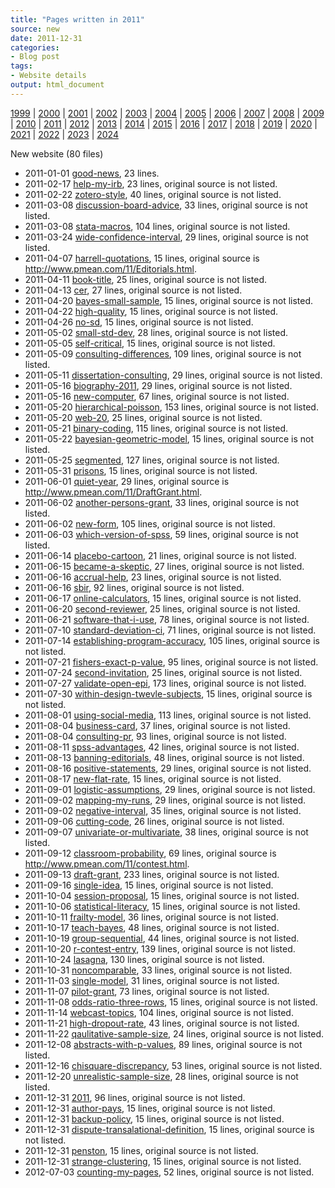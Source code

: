 ```yaml
---
title: "Pages written in 2011"
source: new
date: 2011-12-31
categories:
- Blog post
tags:
- Website details
output: html_document
---
```

 
[1999](http://new.pmean.com/1999/) | [2000](http://new.pmean.com/2000/) | [2001](http://new.pmean.com/2001/) | [2002](http://new.pmean.com/2002/) | [2003](http://new.pmean.com/2003/) | [2004](http://new.pmean.com/2004/) | [2005](http://new.pmean.com/2005/) | [2006](http://new.pmean.com/2006/) | [2007](http://new.pmean.com/2007/) | [2008](http://new.pmean.com/2008/) | [2009](http://new.pmean.com/2009/) | [2010](http://new.pmean.com/2010/) | [2011](http://new.pmean.com/2011/) | [2012](http://new.pmean.com/2012/) | [2013](http://new.pmean.com/2013/) | [2014](http://new.pmean.com/2014/) | [2015](http://new.pmean.com/2015/) | [2016](http://new.pmean.com/2016/) | [2017](http://new.pmean.com/2017/) | [2018](http://new.pmean.com/2018/) | [2019](http://new.pmean.com/2019/) | [2020](http://new.pmean.com/2020/) | [2021](http://new.pmean.com/2021/) | [2022](http://new.pmean.com/2022/) | [2023](http://new.pmean.com/2023/) | [2024](http://new.pmean.com/2024/)
 
New website (80 files)
 
+ 2011-01-01 [good-news](http://new.pmean.com/good-news/),  23 lines.  
+ 2011-02-17 [help-my-irb](http://new.pmean.com/help-my-irb/),  23 lines, original source is not listed.  
+ 2011-02-22 [zotero-style](http://new.pmean.com/zotero-style/),  40 lines, original source is not listed.  
+ 2011-03-08 [discussion-board-advice](http://new.pmean.com/discussion-board-advice/),  33 lines, original source is not listed.  
+ 2011-03-08 [stata-macros](http://new.pmean.com/stata-macros/),  104 lines, original source is not listed.  
+ 2011-03-24 [wide-confidence-interval](http://new.pmean.com/wide-confidence-interval/),  29 lines, original source is not listed.  
+ 2011-04-07 [harrell-quotations](http://new.pmean.com/harrell-quotations/),  15 lines, original source is http://www.pmean.com/11/Editorials.html.  
+ 2011-04-11 [book-title](http://new.pmean.com/book-title/),  25 lines, original source is not listed.  
+ 2011-04-13 [cer](http://new.pmean.com/cer/),  27 lines, original source is not listed.  
+ 2011-04-20 [bayes-small-sample](http://new.pmean.com/bayes-small-sample/),  15 lines, original source is not listed.  
+ 2011-04-22 [high-quality](http://new.pmean.com/high-quality/),  15 lines, original source is not listed.  
+ 2011-04-26 [no-sd](http://new.pmean.com/no-sd/),  15 lines, original source is not listed.  
+ 2011-05-02 [small-std-dev](http://new.pmean.com/small-std-dev/),  28 lines, original source is not listed.  
+ 2011-05-05 [self-critical](http://new.pmean.com/self-critical/),  15 lines, original source is not listed.  
+ 2011-05-09 [consulting-differences](http://new.pmean.com/consulting-differences/),  109 lines, original source is not listed.  
+ 2011-05-11 [dissertation-consulting](http://new.pmean.com/dissertation-consulting/),  29 lines, original source is not listed.  
+ 2011-05-16 [biography-2011](http://new.pmean.com/biography-2011/),  29 lines, original source is not listed.  
+ 2011-05-16 [new-computer](http://new.pmean.com/new-computer/),  67 lines, original source is not listed.  
+ 2011-05-20 [hierarchical-poisson](http://new.pmean.com/hierarchical-poisson/),  153 lines, original source is not listed.  
+ 2011-05-20 [web-20](http://new.pmean.com/web-20/),  25 lines, original source is not listed.  
+ 2011-05-21 [binary-coding](http://new.pmean.com/binary-coding/),  115 lines, original source is not listed.  
+ 2011-05-22 [bayesian-geometric-model](http://new.pmean.com/bayesian-geometric-model/),  15 lines, original source is not listed.  
+ 2011-05-25 [segmented](http://new.pmean.com/segmented/),  127 lines, original source is not listed.  
+ 2011-05-31 [prisons](http://new.pmean.com/prisons/),  15 lines, original source is not listed.  
+ 2011-06-01 [quiet-year](http://new.pmean.com/quiet-year/),  29 lines, original source is http://www.pmean.com/11/DraftGrant.html.  
+ 2011-06-02 [another-persons-grant](http://new.pmean.com/another-persons-grant/),  33 lines, original source is not listed.  
+ 2011-06-02 [new-form](http://new.pmean.com/new-form/),  105 lines, original source is not listed.  
+ 2011-06-03 [which-version-of-spss](http://new.pmean.com/which-version-of-spss/),  59 lines, original source is not listed.  
+ 2011-06-14 [placebo-cartoon](http://new.pmean.com/placebo-cartoon/),  21 lines, original source is not listed.  
+ 2011-06-15 [became-a-skeptic](http://new.pmean.com/became-a-skeptic/),  27 lines, original source is not listed.  
+ 2011-06-16 [accrual-help](http://new.pmean.com/accrual-help/),  23 lines, original source is not listed.  
+ 2011-06-16 [sbir](http://new.pmean.com/sbir/),  92 lines, original source is not listed.  
+ 2011-06-17 [online-calculators](http://new.pmean.com/online-calculators/),  15 lines, original source is not listed.  
+ 2011-06-20 [second-reviewer](http://new.pmean.com/second-reviewer/),  25 lines, original source is not listed.  
+ 2011-06-21 [software-that-i-use](http://new.pmean.com/software-that-i-use/),  78 lines, original source is not listed.  
+ 2011-07-10 [standard-deviation-ci](http://new.pmean.com/standard-deviation-ci/),  71 lines, original source is not listed.  
+ 2011-07-14 [establishing-program-accuracy](http://new.pmean.com/establishing-program-accuracy/),  105 lines, original source is not listed.  
+ 2011-07-21 [fishers-exact-p-value](http://new.pmean.com/fishers-exact-p-value/),  95 lines, original source is not listed.  
+ 2011-07-24 [second-invitation](http://new.pmean.com/second-invitation/),  25 lines, original source is not listed.  
+ 2011-07-27 [validate-open-epi](http://new.pmean.com/validate-open-epi/),  173 lines, original source is not listed.  
+ 2011-07-30 [within-design-twevle-subjects](http://new.pmean.com/within-design-twevle-subjects/),  15 lines, original source is not listed.  
+ 2011-08-01 [using-social-media](http://new.pmean.com/using-social-media/),  113 lines, original source is not listed.  
+ 2011-08-04 [business-card](http://new.pmean.com/business-card/),  37 lines, original source is not listed.  
+ 2011-08-04 [consulting-pr](http://new.pmean.com/consulting-pr/),  93 lines, original source is not listed.  
+ 2011-08-11 [spss-advantages](http://new.pmean.com/spss-advantages/),  42 lines, original source is not listed.  
+ 2011-08-13 [banning-editorials](http://new.pmean.com/banning-editorials/),  48 lines, original source is not listed.  
+ 2011-08-16 [positive-statements](http://new.pmean.com/positive-statements/),  29 lines, original source is not listed.  
+ 2011-08-17 [new-flat-rate](http://new.pmean.com/new-flat-rate/),  15 lines, original source is not listed.  
+ 2011-09-01 [logistic-assumptions](http://new.pmean.com/logistic-assumptions/),  29 lines, original source is not listed.  
+ 2011-09-02 [mapping-my-runs](http://new.pmean.com/mapping-my-runs/),  29 lines, original source is not listed.  
+ 2011-09-02 [negative-interval](http://new.pmean.com/negative-interval/),  35 lines, original source is not listed.  
+ 2011-09-06 [cutting-code](http://new.pmean.com/cutting-code/),  26 lines, original source is not listed.  
+ 2011-09-07 [univariate-or-multivariate](http://new.pmean.com/univariate-or-multivariate/),  38 lines, original source is not listed.  
+ 2011-09-12 [classroom-probability](http://new.pmean.com/classroom-probability/),  69 lines, original source is http://www.pmean.com/11/contest.html.  
+ 2011-09-13 [draft-grant](http://new.pmean.com/draft-grant/),  233 lines, original source is not listed.  
+ 2011-09-16 [single-idea](http://new.pmean.com/single-idea/),  15 lines, original source is not listed.  
+ 2011-10-04 [session-proposal](http://new.pmean.com/session-proposal/),  15 lines, original source is not listed.  
+ 2011-10-06 [statistical-literacy](http://new.pmean.com/statistical-literacy/),  15 lines, original source is not listed.  
+ 2011-10-11 [frailty-model](http://new.pmean.com/frailty-model/),  36 lines, original source is not listed.  
+ 2011-10-17 [teach-bayes](http://new.pmean.com/teach-bayes/),  48 lines, original source is not listed.  
+ 2011-10-19 [group-sequential](http://new.pmean.com/group-sequential/),  44 lines, original source is not listed.  
+ 2011-10-20 [r-contest-entry](http://new.pmean.com/r-contest-entry/),  139 lines, original source is not listed.  
+ 2011-10-24 [lasagna](http://new.pmean.com/lasagna/),  130 lines, original source is not listed.  
+ 2011-10-31 [noncomparable](http://new.pmean.com/noncomparable/),  33 lines, original source is not listed.  
+ 2011-11-03 [single-model](http://new.pmean.com/single-model/),  31 lines, original source is not listed.  
+ 2011-11-07 [pilot-grant](http://new.pmean.com/pilot-grant/),  73 lines, original source is not listed.  
+ 2011-11-08 [odds-ratio-three-rows](http://new.pmean.com/odds-ratio-three-rows/),  15 lines, original source is not listed.  
+ 2011-11-14 [webcast-topics](http://new.pmean.com/webcast-topics/),  104 lines, original source is not listed.  
+ 2011-11-21 [high-dropout-rate](http://new.pmean.com/high-dropout-rate/),  43 lines, original source is not listed.  
+ 2011-11-22 [qaulitative-sample-size](http://new.pmean.com/qaulitative-sample-size/),  24 lines, original source is not listed.  
+ 2011-12-08 [abstracts-with-p-values](http://new.pmean.com/abstracts-with-p-values/),  89 lines, original source is not listed.  
+ 2011-12-16 [chisquare-discrepancy](http://new.pmean.com/chisquare-discrepancy/),  53 lines, original source is not listed.  
+ 2011-12-20 [unrealistic-sample-size](http://new.pmean.com/unrealistic-sample-size/),  28 lines, original source is not listed.  
+ 2011-12-31 [2011](http://new.pmean.com/2011/),  96 lines, original source is not listed.  
+ 2011-12-31 [author-pays](http://new.pmean.com/author-pays/),  15 lines, original source is not listed.  
+ 2011-12-31 [backup-policy](http://new.pmean.com/backup-policy/),  15 lines, original source is not listed.  
+ 2011-12-31 [dispute-transalational-definition](http://new.pmean.com/dispute-transalational-definition/),  15 lines, original source is not listed.  
+ 2011-12-31 [penston](http://new.pmean.com/penston/),  15 lines, original source is not listed.  
+ 2011-12-31 [strange-clustering](http://new.pmean.com/strange-clustering/),  15 lines, original source is not listed.  
+ 2012-07-03 [counting-my-pages](http://new.pmean.com/counting-my-pages/),  52 lines, original source is not listed.
 
